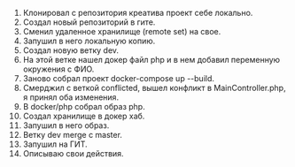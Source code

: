 1. Клонировал с репозитория креатива проект себе локально.
2. Создал новый репозиторий в гите.
3. Сменил удаленное хранилище (remote set) на свое.
4. Запушил в него локальную копию.
5. Создал новую ветку dev.
6. На этой ветке нашел докер файл php и в нем добавил переменную окружения с ФИО.
7. Заново собрал проект docker-compose up --build.
8. Смерджил с веткой conflicted, вышел конфликт в MainController.php, я принял оба изменения.
9. В docker/php собрал образ php.
10. Создал хранилище в докер хаб.
11. Запушил в него образ.
12. Ветку dev merge с master. 
13. Запушил на ГИТ.
14. Описываю свои действия.
